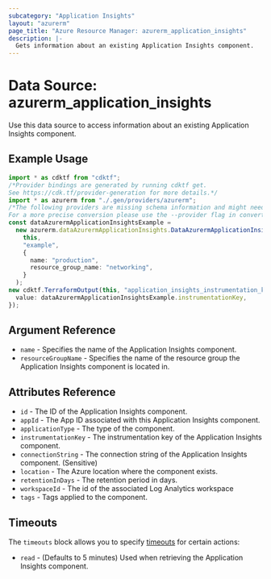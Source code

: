 ```yaml
---
subcategory: "Application Insights"
layout: "azurerm"
page_title: "Azure Resource Manager: azurerm_application_insights"
description: |-
  Gets information about an existing Application Insights component.
---
```


# Data Source: azurerm\_application\_insights

Use this data source to access information about an existing Application Insights component.

## Example Usage

```typescript
import * as cdktf from "cdktf";
/*Provider bindings are generated by running cdktf get.
See https://cdk.tf/provider-generation for more details.*/
import * as azurerm from "./.gen/providers/azurerm";
/*The following providers are missing schema information and might need manual adjustments to synthesize correctly: azurerm.
For a more precise conversion please use the --provider flag in convert.*/
const dataAzurermApplicationInsightsExample =
  new azurerm.dataAzurermApplicationInsights.DataAzurermApplicationInsights(
    this,
    "example",
    {
      name: "production",
      resource_group_name: "networking",
    }
  );
new cdktf.TerraformOutput(this, "application_insights_instrumentation_key", {
  value: dataAzurermApplicationInsightsExample.instrumentationKey,
});

```

## Argument Reference

* `name` - Specifies the name of the Application Insights component.
* `resourceGroupName` - Specifies the name of the resource group the Application Insights component is located in.

## Attributes Reference

* `id` - The ID of the Application Insights component.
* `appId` - The App ID associated with this Application Insights component.
* `applicationType` - The type of the component.
* `instrumentationKey` - The instrumentation key of the Application Insights component.
* `connectionString` - The connection string of the Application Insights component. (Sensitive)
* `location` - The Azure location where the component exists.
* `retentionInDays` - The retention period in days.
* `workspaceId` - The id of the associated Log Analytics workspace
* `tags` - Tags applied to the component.

## Timeouts

The `timeouts` block allows you to specify [timeouts](https://www.terraform.io/language/resources/syntax#operation-timeouts) for certain actions:

* `read` - (Defaults to 5 minutes) Used when retrieving the Application Insights component.

